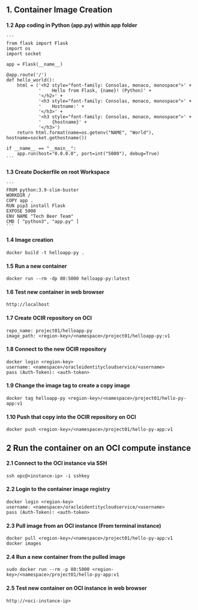 ## 1. Container Image Creation
#### 1.2 App coding in Python (app.py) within app folder
    ```
    from flask import Flask
    import os
    import socket

    app = Flask(__name__)

    @app.route('/')
    def hello_world():
        html = ('<h2 style="font-family: Consolas, monaco, monospace">' +
                '    Hello from Flask, {name}! (Python)' +
                '</h2>' +
                '<h3 style="font-family: Consolas, monaco, monospace">' +
                '    Hostname:' +
                '</h3>' +
                '<h3 style="font-family: Consolas, monaco, monospace">' +
                '    {hostname}' +
                '</h3>')
        return html.format(name=os.getenv("NAME", "World"), hostname=socket.gethostname())

    if __name__ == "__main__":
        app.run(host="0.0.0.0", port=int("5000"), debug=True)
    ```

#### 1.3 Create Dockerfile on root Workspace
    ```
    FROM python:3.9-slim-buster
    WORKDIR /
    COPY app .
    RUN pip3 install Flask
    EXPOSE 5000
    ENV NAME "Tech Beer Team"
    CMD [ "python3", "app.py" ]
    ```

#### 1.4 Image creation
```
docker build -t helloapp-py .
```

#### 1.5 Run a new container
```
docker run --rm -dp 80:5000 helloapp-py:latest
```

#### 1.6 Test new container in web browser
```
http://localhost
```

#### 1.7 Create OCIR repository on OCI
```
repo_name: project01/helloapp-py
image_path: <region-key>/<namespace>/project01/helloapp-py:v1
```

#### 1.8 Connect to the new OCIR repository
```
docker login <region-key>
username: <namespace>/oracleidentitycloudservice/<username>
pass (Auth-Token): <auth-token>
```

#### 1.9 Change the image tag to create a copy image
```
docker tag helloapp-py <region-key>/<namespace>/project01/hello-py-app:v1
```

#### 1.10 Push that copy into the OCIR repository on OCI
```
docker push <region-key>/<namespace>/project01/hello-py-app:v1
```

## 2 Run the container on an OCI compute instance
#### 2.1 Connect to the OCI instance via SSH
```
ssh opc@<instance-ip> -i sshkey
```

#### 2.2 Login to the container image registry
```
docker login <region-key>
username: <namespace>/oracleidentitycloudservice/<username>
pass (Auth-Token): <auth-token>
```

#### 2.3 Pull image from an OCI instance (From terminal instance)
```
docker pull <region-key>/<namespace>/project01/hello-py-app:v1
docker images
```

#### 2.4 Run a new container from the pulled image
```
sudo docker run --rm -p 80:5000 <region-key>/<namespace>/project01/hello-py-app:v1
```

#### 2.5 Test new container on OCI instance in web browser
```
http://<oci-instance-ip>
```